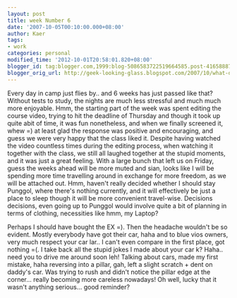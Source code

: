 ```yaml
---
layout: post
title: week Number 6
date: '2007-10-05T00:10:00.000+08:00'
author: Kaer
tags:
- work
categories: personal
modified_time: '2012-10-01T20:58:01.820+08:00'
blogger_id: tag:blogger.com,1999:blog-5086583722519664585.post-4165888785816291915
blogger_orig_url: http://geek-looking-glass.blogspot.com/2007/10/what-day.html
---
```


Every day in camp just flies by.. and 6 weeks has just passed like 
that? Without tests to study, the nights are much less stressful and much much 
more enjoyable. Hmm, the starting part of the week was spent editing the 
course video, trying to hit the deadline of Thursday and though it took up 
quite abit of time, it was fun nonetheless, and when we finally screened it, 
whew =) at least glad the response was positive and encouraging, and guess we 
were very happy that the class liked it. Despite having watched the video 
countless times during the editing process, when watching it together with the 
class, we still all laughed together at the stupid moments, and it was just a 
great feeling. 
With a large bunch that left us on Friday, 
guess the weeks ahead will be more muted and sian, looks like I will be 
spending more time travelling around in exchange for more freedom, as we will 
be attached out. Hmm, haven't really decided whether I should stay Punggol, 
where there's nothing currently, and it will effectively be just a place to 
sleep though it will be more convenient travel-wise. Decisions decisions, even 
going up to Punggol would involve quite a bit of planning in terms of 
clothing, necessities like hmm, my Laptop? 

Perhaps I should have bought the EX =). 
Then the headache wouldn't be so evident. Mostly everybody have got their car, 
haha and to blue vios owners, very much respect your car lar.. I can't even 
compare in the first place, got nothing =(. I take back all the stupid jokes I 
made about your car k? Haha.. need you to drive me around soon leh! Talking about cars, made my first mistake, haha 
reversing into a pillar, gah, left a slight scratch + dent on daddy's car. Was 
trying to rush and didn't notice the pillar edge at the corner... really 
becoming more careless nowadays! Oh well, lucky that it wasn't anything 
serious... good reminder? 